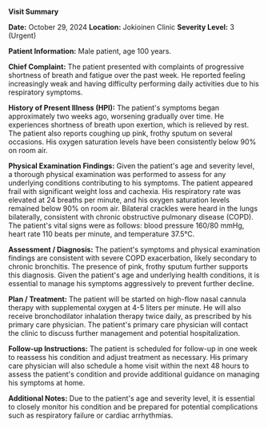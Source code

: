 **Visit Summary**

**Date:** October 29, 2024
**Location:** Jokioinen Clinic
**Severity Level:** 3 (Urgent)

**Patient Information:**
Male patient, age 100 years.

**Chief Complaint:**
The patient presented with complaints of progressive shortness of breath and fatigue over the past week. He reported feeling increasingly weak and having difficulty performing daily activities due to his respiratory symptoms.

**History of Present Illness (HPI):**
The patient's symptoms began approximately two weeks ago, worsening gradually over time. He experiences shortness of breath upon exertion, which is relieved by rest. The patient also reports coughing up pink, frothy sputum on several occasions. His oxygen saturation levels have been consistently below 90% on room air.

**Physical Examination Findings:**
Given the patient's age and severity level, a thorough physical examination was performed to assess for any underlying conditions contributing to his symptoms. The patient appeared frail with significant weight loss and cachexia. His respiratory rate was elevated at 24 breaths per minute, and his oxygen saturation levels remained below 90% on room air. Bilateral crackles were heard in the lungs bilaterally, consistent with chronic obstructive pulmonary disease (COPD). The patient's vital signs were as follows: blood pressure 160/80 mmHg, heart rate 110 beats per minute, and temperature 37.5°C.

**Assessment / Diagnosis:**
The patient's symptoms and physical examination findings are consistent with severe COPD exacerbation, likely secondary to chronic bronchitis. The presence of pink, frothy sputum further supports this diagnosis. Given the patient's age and underlying health conditions, it is essential to manage his symptoms aggressively to prevent further decline.

**Plan / Treatment:**
The patient will be started on high-flow nasal cannula therapy with supplemental oxygen at 4-5 liters per minute. He will also receive bronchodilator inhalation therapy twice daily, as prescribed by his primary care physician. The patient's primary care physician will contact the clinic to discuss further management and potential hospitalization.

**Follow-up Instructions:**
The patient is scheduled for follow-up in one week to reassess his condition and adjust treatment as necessary. His primary care physician will also schedule a home visit within the next 48 hours to assess the patient's condition and provide additional guidance on managing his symptoms at home.

**Additional Notes:** Due to the patient's age and severity level, it is essential to closely monitor his condition and be prepared for potential complications such as respiratory failure or cardiac arrhythmias.